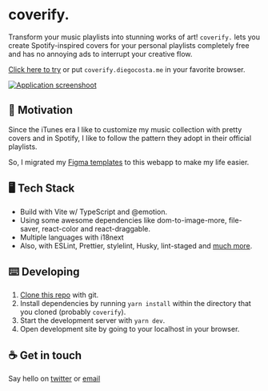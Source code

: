 # coverify.

Transform your music playlists into stunning works of art! `coverify.` lets you create Spotify-inspired covers for your personal playlists completely free and has no annoying ads to interrupt your creative flow.

[Click here to try](https://coverify.diegocosta.me/) or put `coverify.diegocosta.me` in your favorite browser.

[![Application screenshoot](https://user-images.githubusercontent.com/3134422/140641645-0d3ea9fa-dac7-4763-a38b-caebc8adaa20.png)](https://coverify.diegocosta.me/)

## :thinking: Motivation

Since the iTunes era I like to customize my music collection with pretty covers and in Spotify, I like to follow the pattern they adopt in their official playlists.

So, I migrated my [Figma templates](https://www.figma.com/file/YQ2fg9I1X6MAhhhZysFEgl/Spotify-Playlist-Covers?node-id=0%3A1) to this webapp to make my life easier.

## 🖥️ Tech Stack

- Build with Vite w/ TypeScript and @emotion.
- Using some awesome dependencies like dom-to-image-more, file-saver, react-color and react-draggable.
- Multiple languages with i18next
- Also, with ESLint, Prettier, stylelint, Husky, lint-staged and [much more](package.json).

## :keyboard: Developing

1. [Clone this repo](https://help.github.com/en/articles/cloning-a-repository) with git.
2. Install dependencies by running `yarn install` within the directory that you cloned (probably `coverify`).
3. Start the development server with `yarn dev`.
4. Open development site by going to your localhost in your browser.

## :coffee: Get in touch

Say hello on [twitter](https://twitter.com/diegocoxta) or [email](mailto:diego@diegocosta.me)

